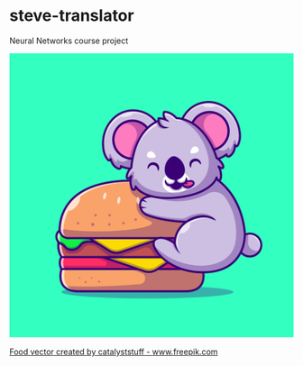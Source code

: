# steve-translator
Neural Networks course project

![alt text](https://github.com/pretty-neat-org/steve-translator/blob/main/2165.jpg)

<a href='https://www.freepik.com/vectors/food'>Food vector created by catalyststuff - www.freepik.com</a>
